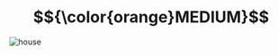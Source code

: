 # $${\color{orange}MEDIUM}$$
![house](https://user-images.githubusercontent.com/65892342/234769842-775d5e76-78f5-4675-a028-5f3494429858.svg)

